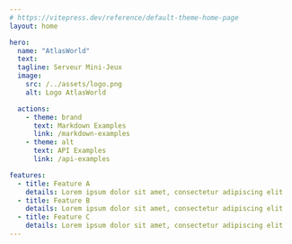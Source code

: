 ```yaml
---
# https://vitepress.dev/reference/default-theme-home-page
layout: home

hero:
  name: "AtlasWorld"
  text: 
  tagline: Serveur Mini-Jeux
  image:
    src: /../assets/logo.png
    alt: Logo AtlasWorld

  actions:
    - theme: brand
      text: Markdown Examples
      link: /markdown-examples
    - theme: alt
      text: API Examples
      link: /api-examples

features:
  - title: Feature A
    details: Lorem ipsum dolor sit amet, consectetur adipiscing elit
  - title: Feature B
    details: Lorem ipsum dolor sit amet, consectetur adipiscing elit
  - title: Feature C
    details: Lorem ipsum dolor sit amet, consectetur adipiscing elit
---
```


